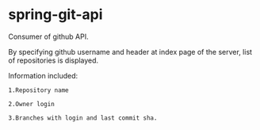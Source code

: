 # spring-git-api
Consumer of github API.

By specifying github username and header at index page of the server, list of repositories is displayed.

Information included:

 	1.Repository name

  	2.Owner login

  	3.Branches with login and last commit sha.

